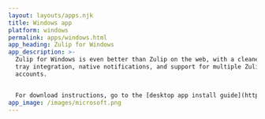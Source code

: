 ```yaml
---
layout: layouts/apps.njk
title: Windows app
platform: windows
permalink: apps/windows.html
app_heading: Zulip for Windows
app_description: >-
  Zulip for Windows is even better than Zulip on the web, with a cleaner look,
  tray integration, native notifications, and support for multiple Zulip
  accounts.


  For download instructions, go to the [desktop app install guide](https://zulip.com/help/desktop-app-install-guide).
app_image: /images/microsoft.png
---
```

